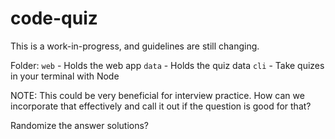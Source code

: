 # code-quiz

This is a work-in-progress, and guidelines are still changing.

Folder:
`web` - Holds the web app
`data` - Holds the quiz data
`cli` - Take quizes in your terminal with Node

NOTE: This could be very beneficial for interview practice. How can we incorporate that effectively and call it out if the question is good for that?

Randomize the answer solutions?
